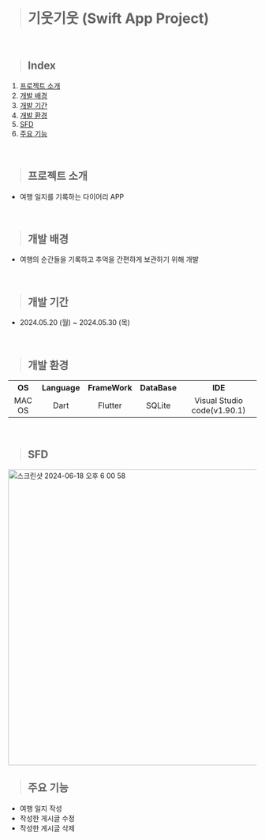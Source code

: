 > # 기웃기웃 (Swift App Project)

<br>

> ## Index
1. [프로젝트 소개](#프로젝트-소개)
2. [개발 배경](#개발-배경)
3. [개발 기간](#개발-기간)
4. [개발 환경](#개발-환경)
5. [SFD](#SFD)
6. [주요 기능](#주요-기능)

<br>

> ## 프로젝트 소개
- 여행 일지를 기록하는 다이어리 APP

<br>

> ## 개발 배경
- 여행의 순간들을 기록하고 추억을 간편하게 보관하기 위해 개발

<br>

> ## 개발 기간
- 2024.05.20 (월) ~ 2024.05.30 (목)

<br>

> ## 개발 환경
<table>
  <tr>
    <th align="center">OS</th>
    <th align="center">Language</th>
    <th align="center">FrameWork</th>
    <th align="center">DataBase</th>
    <th align="center">IDE</th>
  </tr>
  <tr>
    <td align="center">MAC OS</td>
    <td align="center">Dart</td>
    <td align="center">Flutter</td>
    <td align="center">SQLite</td>
    <td align="center">Visual Studio code(v1.90.1)</td>
  </tr>
</table>

<br>

> ## SFD
<img width="600" alt="스크린샷 2024-06-18 오후 6 00 58" src="[https://github.com/kimsor1/weather/blob/main/Project/Project/Assets.xcassets/sfd.imageset/sfd.png](https://github.com/kimsor1/Tree/blob/main/%E1%84%89%E1%85%B3%E1%84%8F%E1%85%B3%E1%84%85%E1%85%B5%E1%86%AB%E1%84%89%E1%85%A3%E1%86%BA%202024-06-18%2020.57.37.png)">

<br>

> ## 주요 기능
- 여행 일지 작성
- 작성한 게시글 수정
- 작성한 게시글 삭제
